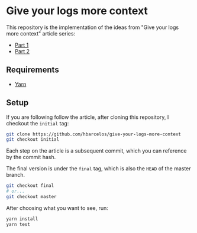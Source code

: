 # Give your logs more context

This repository is the implementation of the ideas from "Give your logs more context" article series:

- [Part 1](https://itnext.io/give-your-logs-more-context-7b43ea6b4ae6) 
- [Part 2](https://medium.com/@hbarcelos/give-your-logs-more-context-part-2-c2c952724e04)

## Requirements

- [Yarn](https://yarnpkg.com/en/docs/install)

## Setup

If you are following follow the article, after cloning this repository, I checkout the `initial` tag:

```bash
git clone https://github.com/hbarcelos/give-your-logs-more-context
git checkout initial
```

Each step on the article is a subsequent commit, which you can reference by the commit hash. 

The final version is under the `final` tag, which is also the `HEAD` of the master branch.

```bash
git checkout final
# or...
git checkout master
```

After choosing what you want to see, run:

```bash
yarn install
yarn test
```
